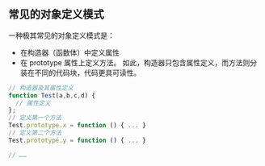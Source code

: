 
## 常见的对象定义模式
一种极其常见的对象定义模式是：
* 在构造器（函数体）中定义属性
* 在 prototype 属性上定义方法。
如此，构造器只包含属性定义，而方法则分装在不同的代码块，代码更具可读性。
```js
// 构造器及其属性定义
function Test(a,b,c,d) {
  // 属性定义
};
// 定义第一个方法
Test.prototype.x = function () { ... }
// 定义第二个方法
Test.prototype.y = function () { ... }

// ……
```